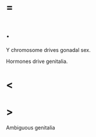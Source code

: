 # =

# .

Y chromosome drives gonadal sex.

Hormones drive genitalia.

# <

# >

Ambiguous genitalia
